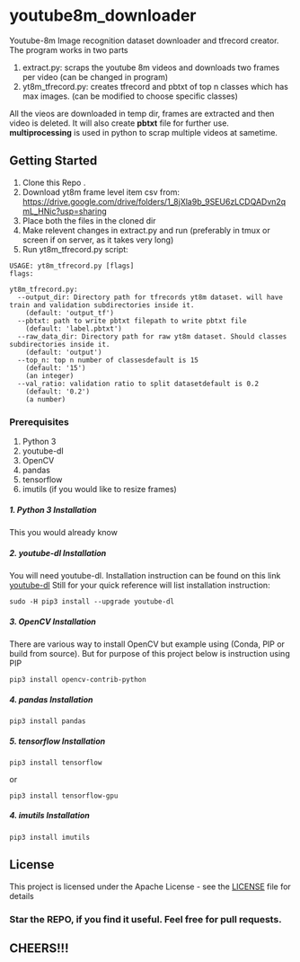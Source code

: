 # youtube8m_downloader
Youtube-8m Image recognition dataset downloader and tfrecord creator.
The program works in two parts
1. extract.py: scraps the youtube 8m videos and downloads two frames per video (can be changed in program)
2. yt8m_tfrecord.py: creates tfrecord and pbtxt of top n classes which has max images. (can be modified to choose specific classes)

All the vieos are downloaded in temp dir, frames are extracted and then video is deleted. It will also create **pbtxt** file for further use.
**multiprocessing** is used in python to scrap multiple videos at sametime.

## Getting Started

1. Clone this Repo .
2. Download yt8m frame level item csv from:
https://drive.google.com/drive/folders/1_8jXla9b_9SEU6zLCDQADvn2qmL_HNic?usp=sharing
3. Place both the files in the cloned dir
4. Make relevent changes in extract.py and run (preferably in tmux or screen if on server, as it takes very long)
5. Run yt8m_tfrecord.py script:
```
USAGE: yt8m_tfrecord.py [flags]
flags:

yt8m_tfrecord.py:
  --output_dir: Directory path for tfrecords yt8m dataset. will have train and validation subdirectories inside it.
    (default: 'output_tf')
  --pbtxt: path to write pbtxt filepath to write pbtxt file
    (default: 'label.pbtxt')
  --raw_data_dir: Directory path for raw yt8m dataset. Should classes subdirectories inside it.
    (default: 'output')
  --top_n: top n number of classesdefault is 15
    (default: '15')
    (an integer)
  --val_ratio: validation ratio to split datasetdefault is 0.2
    (default: '0.2')
    (a number)
```

### Prerequisites

1. Python 3
2. youtube-dl
3. OpenCV
4. pandas
5. tensorflow
6. imutils (if you would like to resize frames)

##### 1. Python 3 Installation
This you would already know

##### 2. youtube-dl Installation
You will need youtube-dl. Installation instruction can be found on this link [youtube-dl](https://github.com/ytdl-org/youtube-dl)
Still for your quick reference will list installation instruction:

```
sudo -H pip3 install --upgrade youtube-dl
```

##### 3. OpenCV Installation
There are various way to install OpenCV but example using (Conda, PIP or build from source). But for purpose of this project below is instruction using PIP

```
pip3 install opencv-contrib-python
```

##### 4. pandas Installation
```
pip3 install pandas
```

##### 5. tensorflow Installation
```
pip3 install tensorflow
```
or 
```
pip3 install tensorflow-gpu
```

##### 4. imutils Installation
```
pip3 install imutils
```

## License

This project is licensed under the Apache License - see the [LICENSE](LICENSE) file for details

### Star the REPO, if you find it useful. Feel free for pull requests.
## CHEERS!!! 


